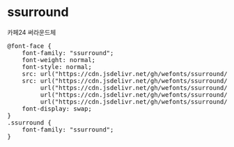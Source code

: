 # ssurround
카페24 써라운드체

<pre>
@font-face {
    font-family: "ssurround";
    font-weight: normal;
    font-style: normal;
    src: url("https://cdn.jsdelivr.net/gh/wefonts/ssurround/ssurround.eot");
    src: url("https://cdn.jsdelivr.net/gh/wefonts/ssurround/ssurround.eot?#iefix") format("embedded-opentype"),
         url("https://cdn.jsdelivr.net/gh/wefonts/ssurround/ssurround.woff2") format("woff2"),
         url("https://cdn.jsdelivr.net/gh/wefonts/ssurround/ssurround.woff") format("woff"),
         url("https://cdn.jsdelivr.net/gh/wefonts/ssurround/ssurround.ttf") format("truetype");
    font-display: swap;
} 
.ssurround {
    font-family: "ssurround";
}
</pre>
